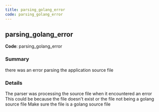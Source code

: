```yaml
---
title: parsing_golang_error
code: parsing_golang_error
---
```


## parsing_golang_error

**Code**: parsing_golang_error

### Summary

there was an error parsing the application source file

### Details

The parser was processing the source file when it encountered an error
This could be because the file doesn&#39;t exist or the file not being a golang source file
Make sure the file is a golang source file

